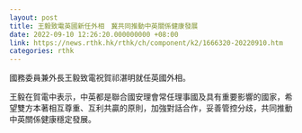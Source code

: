 ```yaml
---
layout: post
title: 王毅致電英國新任外相　冀共同推動中英關係健康發展
date: 2022-09-10 12:26:20.000000000 +08:00
link: https://news.rthk.hk/rthk/ch/component/k2/1666320-20220910.htm
categories: rthk
---
```


國務委員兼外長王毅致電祝賀祁湛明就任英國外相。

王毅在賀電中表示，中英都是聯合國安理會常任理事國及具有重要影響的國家，希望雙方本著相互尊重、互利共贏的原則，加強對話合作，妥善管控分歧，共同推動中英關係健康穩定發展。
